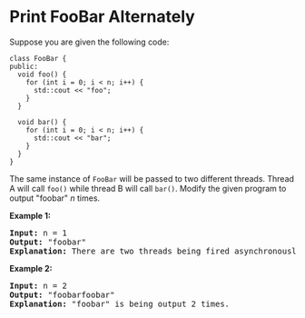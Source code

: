 # Print FooBar Alternately

Suppose you are given the following code:

```
class FooBar {
public:
  void foo() {
    for (int i = 0; i < n; i++) {
      std::cout << "foo";
    }
  }

  void bar() {
    for (int i = 0; i < n; i++) {
      std::cout << "bar";
    }
  }
}
```

The same instance of `FooBar` will be passed to two different threads. Thread A will call `foo()` while thread B will call `bar()`. Modify the given program to output "foobar" *n* times.

**Example 1:**

<pre><b>Input:</b> n = 1
<b>Output:</b> "foobar"
<strong>Explanation:</strong> There are two threads being fired asynchronously. One of them calls foo(), while the other calls bar(). "foobar" is being output 1 time.
</pre>

**Example 2:**

<pre><b>Input:</b> n = 2
<b>Output:</b> "foobarfoobar"
<strong>Explanation:</strong> "foobar" is being output 2 times.</pre>
